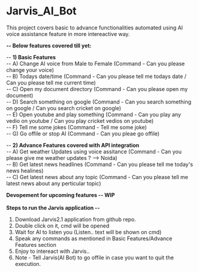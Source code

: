 # Jarvis_AI_Bot 
This project covers basic to advance functionalities automated using AI voice assistance feature in more intereactive way.  <br />

**-- Below features covered till yet:** <br />

-- **1) Basic Features** <br />
-- A) Change AI voice from Male to Female (Command - Can you please change your voice) <br />
-- B) Todays date/time (Command - Can you please tell me todays date / Can you please tell me current time) <br />
-- C) Open my document directory (Command - Can you please open my document) <br />
-- D) Search something on google (Command - Can you search something on google / Can you search cricket on google) <br />
-- E) Open youtube and play something (Command - Can you play any vedio on youtube / Can you play cricket vedios on youtube) <br />
-- F) Tell me some jokes (Command - Tell me some joke) <br />
-- G) Go offile or stop AI (Command - Can you pleae go offile) <br />

-- **2) Advance Features covered with API integration** <br />
-- A) Get weather Updates using voice assitance (Command - Can you please give me weather updates ? --> Noida) <br />
-- B) Get latest news headlines (Command - Can you please tell me today's news healines) <br />
-- C) Get latest news about any topic (Command - Can you please tell me latest news about any perticular topic) <br />

**Devopement for upcoming features -- WIP** <br /> <br />
**Steps to run the Jarvis application --** <br />
1) Download Jarvis2.1 application from github repo.  <br />
2) Double click on it, cmd will be opened <br />
3) Wait for AI to listen you (Listen.. text will be shown on cmd) <br />
4) Speak any commands as mentioned in Basic Features/Advance Features section <br />
5) Enjoy to intereact with Jarvis.. <br />
6) Note - Tell Jarvis(AI Bot) to go offile in case you want to quit the execution.




